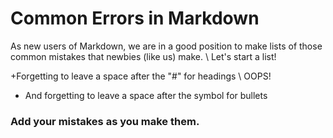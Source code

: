 # Common Errors in Markdown

As new users of Markdown, we are in a good position to make lists of those common mistakes that newbies (like us) make. \ Let's start a list!

+Forgetting to leave a space after the "#" for headings
\ OOPS!  
+ And forgetting to leave a space after the symbol for bullets

### Add your mistakes as you make them.